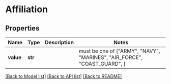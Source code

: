# Affiliation


## Properties
Name | Type | Description | Notes
------------ | ------------- | ------------- | -------------
**value** | **str** |  |  must be one of ["ARMY", "NAVY", "MARINES", "AIR_FORCE", "COAST_GUARD", ]

[[Back to Model list]](../README.md#documentation-for-models) [[Back to API list]](../README.md#documentation-for-api-endpoints) [[Back to README]](../README.md)


